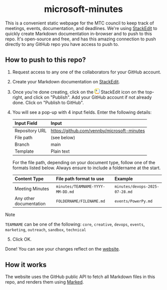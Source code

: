 <h1 align="center">microsoft-minutes</h1>

This is a convenient static webpage for the MTC council to keep track of meetings, events, documentation, and deadlines. We're using [StackEdit](https://stackedit.io) to quickly create Markdown documentation in-browser and to push to this repo. It's open-source and free, and has this amazing connection to push directly to any GitHub repo you have access to push to.

## How to push to this repo?
1. Request access to any one of the collaborators for your GitHub account.
2. Create your Markdown documentation on [StackEdit](https://stackedit.io/app).
3. Once you're done creating, click on the ![StackEdit](README-stackedit.png) StackEdit icon on the top-right, and click on "Publish". Add your GitHub account if not already done. Click on "Publish to GitHub".
4. You will see a pop-up with 4 input fields. Enter the following details:

   |Input Field|Input|
   |--|--|
   |Repository URL|https://github.com/vennby/microsoft-minutes|
   |File path|(see below)|
   |Branch|main|
   |Template|Plain text|

   For the file path, depending on your document type, follow one of the formats listed below. Always ensure to include a foldername at the start.

   |Content Type|File path format to use|Example
   |--|--|--|
   |Meeting Minutes|`minutes/TEAMNAME-YYYY-MM-DD.md`|`minutes/devops-2025-07-28.md`|
   |Any other documentation|`FOLDERNAME/FILENAME.md`|`events/PowerPy.md`|

> [!NOTE]
> `TEAMNAME` can be one of the following: `core`, `creative`, `devops`, `events`, `marketing`, `outreach`, `sandbox`, `technical`

5. Click OK.

Done! You can see your changes reflect on the [website](https://vennby.github.io/microsoft-minutes).

## How it works
The website uses the GitHub public API to fetch all Markdown files in this repo,
and renders them using [Marked](https://marked.js.org/).
